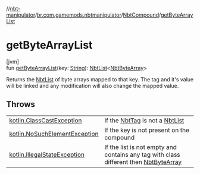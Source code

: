 //[nbt-manipulator](../../../index.md)/[br.com.gamemods.nbtmanipulator](../index.md)/[NbtCompound](index.md)/[getByteArrayList](get-byte-array-list.md)

# getByteArrayList

[jvm]\
fun [getByteArrayList](get-byte-array-list.md)(key: [String](https://kotlinlang.org/api/latest/jvm/stdlib/kotlin/-string/index.html)): [NbtList](../-nbt-list/index.md)&lt;[NbtByteArray](../-nbt-byte-array/index.md)&gt;

Returns the [NbtList](../-nbt-list/index.md) of byte arrays mapped to that key. The tag and it's value will be linked and any modification will also change the mapped value.

## Throws

| | |
|---|---|
| [kotlin.ClassCastException](https://kotlinlang.org/api/latest/jvm/stdlib/kotlin/-class-cast-exception/index.html) | If the [NbtTag](../-nbt-tag/index.md) is not a [NbtList](../-nbt-list/index.md) |
| [kotlin.NoSuchElementException](https://kotlinlang.org/api/latest/jvm/stdlib/kotlin/-no-such-element-exception/index.html) | If the key is not present on the compound |
| [kotlin.IllegalStateException](https://kotlinlang.org/api/latest/jvm/stdlib/kotlin/-illegal-state-exception/index.html) | If the list is not empty and contains any tag with class different then [NbtByteArray](../-nbt-byte-array/index.md) |
